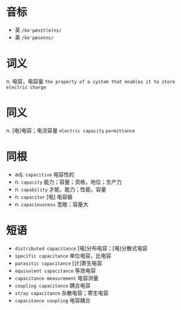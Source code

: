 # 音标

- 英 `/kə'pæsɪt(ə)ns/`
- 美 `/kə'pæsətns/`

# 词义

n. 电容，电容量
`the property of a system that enables it to store electric charge`

# 同义

n. [电]电容；电流容量
`electric capacity` `permittance`

# 同根

- adj. `capacitive` 电容性的
- n. `capacity` 能力；容量；资格，地位；生产力
- n. `capability` 才能，能力；性能，容量
- n. `capacitor` [电] 电容器
- n. `capaciousness` 宽敞；容量大

# 短语

- `distributed capacitance` [电]分布电容；[电]分散式电容
- `specific capacitance` 单位电容，比电容
- `parasitic capacitance` [计]寄生电容
- `equivalent capacitance` 等效电容
- `capacitance measurement` 电容测量
- `coupling capacitance` 耦合电容
- `stray capacitance` 杂散电容；寄生电容
- `capacitance coupling` 电容耦合

